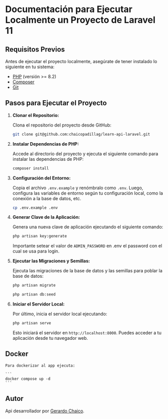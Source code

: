 # Documentación para Ejecutar Localmente un Proyecto de Laravel 11

## Requisitos Previos

Antes de ejecutar el proyecto localmente, asegúrate de tener instalado lo siguiente en tu sistema:

-   [PHP](https://www.php.net/) (versión >= 8.2)
-   [Composer](https://getcomposer.org/)
-   [Git](https://git-scm.com/)

## Pasos para Ejecutar el Proyecto

1. **Clonar el Repositorio:**

    Clona el repositorio del proyecto desde GitHub:

    ```bash
    git clone git@github.com:chaicopadillag/learn-api-laravel.git
    ```

2. **Instalar Dependencias de PHP:**

    Accede al directorio del proyecto y ejecuta el siguiente comando para instalar las dependencias de PHP:

    ```bash
    composer install
    ```

3. **Configuración del Entorno:**

    Copia el archivo `.env.example` y renómbralo como `.env`. Luego, configura las variables de entorno según tu configuración local, como la conexión a la base de datos, etc.

    ```bash
    cp .env.example .env
    ```

4. **Generar Clave de la Aplicación:**

    Genera una nueva clave de aplicación ejecutando el siguiente comando:

    ```bash
    php artisan key:generate
    ```

    Importante setear el valor de `ADMIN_PASSWORD` en .env el password con el cual se usa para login.

5. **Ejecutar las Migraciones y Semillas:**

    Ejecuta las migraciones de la base de datos y las semillas para poblar la base de datos:

    ```bash
    php artisan migrate
    ```

    ```bash
    php artisan db:seed
    ```

6. **Iniciar el Servidor Local:**

    Por último, inicia el servidor local ejecutando:

    ```bash
    php artisan serve
    ```

    Esto iniciará el servidor en `http://localhost:8000`. Puedes acceder a tu aplicación desde tu navegador web.

## Docker

    Para dockerizar al app ejecuta:

    ```
    docker compose up -d
    ```

## Autor

Api desarrollador por [Gerardo Chaico](https://chaicopadillag.github.io/).
